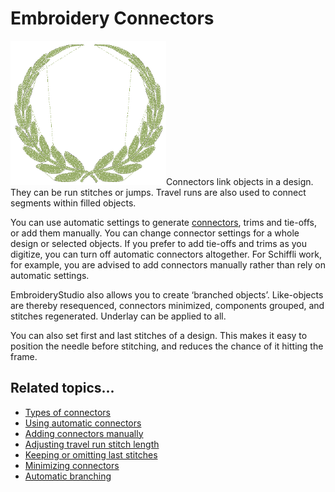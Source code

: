 # Embroidery Connectors

![Branching0.png](assets/Branching0.png)Connectors link objects in a design. They can be run stitches or jumps. Travel runs are also used to connect segments within filled objects.

You can use automatic settings to generate [connectors](../../glossary/glossary#connectors), trims and tie-offs, or add them manually. You can change connector settings for a whole design or selected objects. If you prefer to add tie-offs and trims as you digitize, you can turn off automatic connectors altogether. For Schiffli work, for example, you are advised to add connectors manually rather than rely on automatic settings.

EmbroideryStudio also allows you to create ‘branched objects’. Like-objects are thereby resequenced, connectors minimized, components grouped, and stitches regenerated. Underlay can be applied to all.

You can also set first and last stitches of a design. This makes it easy to position the needle before stitching, and reduces the chance of it hitting the frame.

## Related topics...

- [Types of connectors](Types_of_connectors)
- [Using automatic connectors](Using_automatic_connectors)
- [Adding connectors manually](Adding_connectors_manually)
- [Adjusting travel run stitch length](Adjusting_travel_run_stitch_length)
- [Keeping or omitting last stitches](Keeping_or_omitting_last_stitches)
- [Minimizing connectors](Minimizing_connectors)
- [Automatic branching](Automatic_branching)
